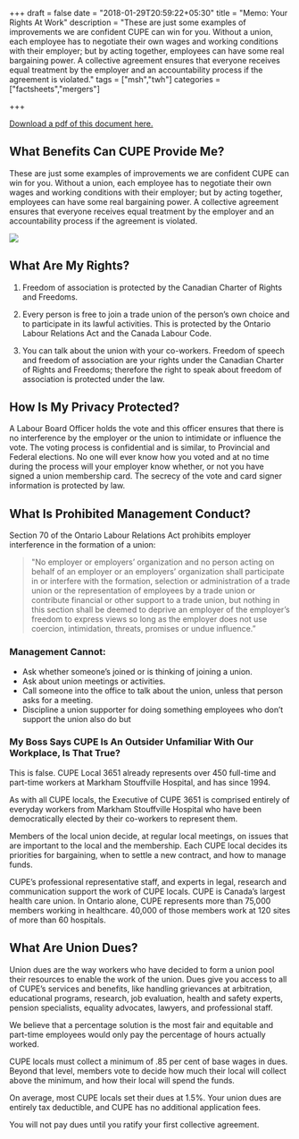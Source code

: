 +++
draft = false
date = "2018-01-29T20:59:22+05:30"
title = "Memo: Your Rights At Work"
description = "These are just some examples of improvements we are confident CUPE can win for you. Without a union, each employee has to negotiate their own wages and working conditions with their employer; but by acting together, employees can have some real bargaining power. A collective agreement ensures that everyone receives equal treatment by the employer and an accountability process if the agreement is violated."
tags = ["msh","twh"]
categories = ["factsheets","mergers"]

+++

[Download a pdf of this document here.](/CUPE-MSH-FAQ.pdf)

## What Benefits Can CUPE Provide Me?

These are just some examples of improvements we are confident CUPE can win for you. Without a union, each employee has to negotiate their own wages and working conditions with their employer; but by acting together, employees can have some real bargaining power. A collective agreement ensures that everyone receives equal treatment by the employer and an accountability process if the agreement is violated.

![](/img/mergers/rights-at-work.png)


## What Are My Rights?

1. Freedom of association is protected by the Canadian Charter of Rights and Freedoms.

2. Every person is free to join a trade union of the person’s own choice and to participate in its lawful activities. This is protected by the Ontario Labour Relations Act and the Canada Labour Code.

3. You can talk about the union with your co-workers. Freedom of speech and freedom of association are your rights under the Canadian Charter of Rights and Freedoms; therefore the right to speak about freedom of association is protected under the law.

## How Is My Privacy Protected?

A Labour Board Officer holds the vote and this officer ensures that there is no interference by the employer or the union to intimidate or influence the vote. The voting process is confidential and is similar, to Provincial and Federal elections. No one will ever know how you voted and at no time during the process will your employer know whether, or not you have signed a union membership card. The secrecy of the vote and card signer information is protected by law.

## What Is Prohibited Management Conduct?

Section 70 of the Ontario Labour Relations Act prohibits employer interference in the formation of a union:

> "No employer or employers’ organization and no person acting on behalf of an employer or an employers’ organization shall participate in or interfere with the formation, selection or administration of a trade union or the representation of employees by a trade union or contribute financial or other support to a trade union, but nothing in this section shall be deemed to deprive an employer of the employer’s freedom to express views so long as the employer does not use coercion, intimidation, threats, promises or undue influence.”

### Management Cannot:

- Ask whether someone’s joined or is thinking of joining a union.
- Ask about union meetings or activities.
- Call someone into the office to talk about the union, unless that person asks for a meeting.
- Discipline a union supporter for doing something employees who don’t support the union also do but


### My Boss Says CUPE Is An Outsider Unfamiliar With Our Workplace, Is That True?

This is false. CUPE Local 3651 already represents over 450 full-time and part-time workers at Markham Stouffville Hospital, and has since 1994. 

As with all CUPE locals, the Executive of CUPE 3651 is comprised entirely of everyday workers from Markham Stouffville Hospital who have been democratically elected by their co-workers to represent them. 

Members of the local union decide, at regular local meetings, on issues that are important to the local and the membership. Each CUPE local decides its priorities for bargaining, when to settle a new contract, and how to manage funds. 

CUPE’s professional representative staff, and experts in legal, research and communication support the work of CUPE locals. CUPE is Canada’s largest health care union. In Ontario alone, CUPE represents more than 75,000 members working in healthcare. 40,000 of those members work at 120 sites of more than 60 hospitals.

## What Are Union Dues?

Union dues are the way workers who have decided to form a union pool their resources to enable the work of the union. Dues give you access to all of CUPE’s services and benefits, like handling grievances at arbitration, educational programs, research, job evaluation, health and safety experts, pension specialists, equality advocates, lawyers, and professional staff. 

We believe that a percentage solution is the most fair and equitable and part-time employees would only pay the percentage of hours actually worked. 

CUPE locals must collect a minimum of .85 per cent of base wages in dues. Beyond that level, members vote to decide how much their local will collect above the minimum, and how their local will spend the funds. 

On average, most CUPE locals set their dues at 1.5%. Your union dues are entirely tax deductible, and CUPE has no additional application fees.

You will not pay dues until you ratify your first collective agreement.
